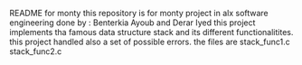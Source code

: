 README for monty
this repository is for monty project in alx software engineering 
done by : Benterkia Ayoub and Derar Iyed
this project implements tha famous data structure stack and its different functionalitites.
this project handled also a set of possible errors.
the files are stack_func1.c
stack_func2.c